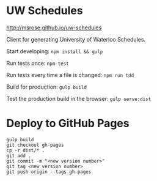 # UW Schedules

http://msrose.github.io/uw-schedules

Client for generating University of Waterloo Schedules.

Start developing: `npm install && gulp`

Run tests once: `npm test`

Run tests every time a file is changed: `npm run tdd`

Build for production: `gulp build`

Test the production build in the browser: `gulp serve:dist`

# Deploy to GitHub Pages

```
gulp build
git checkout gh-pages
cp -r dist/* .
git add .
git commit -m "<new version number>"
git tag <new version number>
git push origin --tags gh-pages
```
